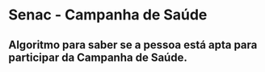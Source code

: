 # Senac - Campanha de Saúde

## Algoritmo para saber se a pessoa está apta para participar da Campanha de Saúde.
